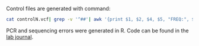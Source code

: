 Control files are generated with command:
```bash
cat controlN.vcf| grep -v '^##'| awk '{print $1, $2, $4, $5, "FREQ:", $10}'|awk -F: '{print $1, $8}' | sort -k6 > controlN.tsv
```
PCR and sequencing errors were generated in R. Code can be found in the [lab journal](https://cooked-prepared-e7e.notion.site/I-got-vaccinated-why-did-I-get-the-flu-7948c93c213445f897ccb4d9da0fccca?pvs=4).
